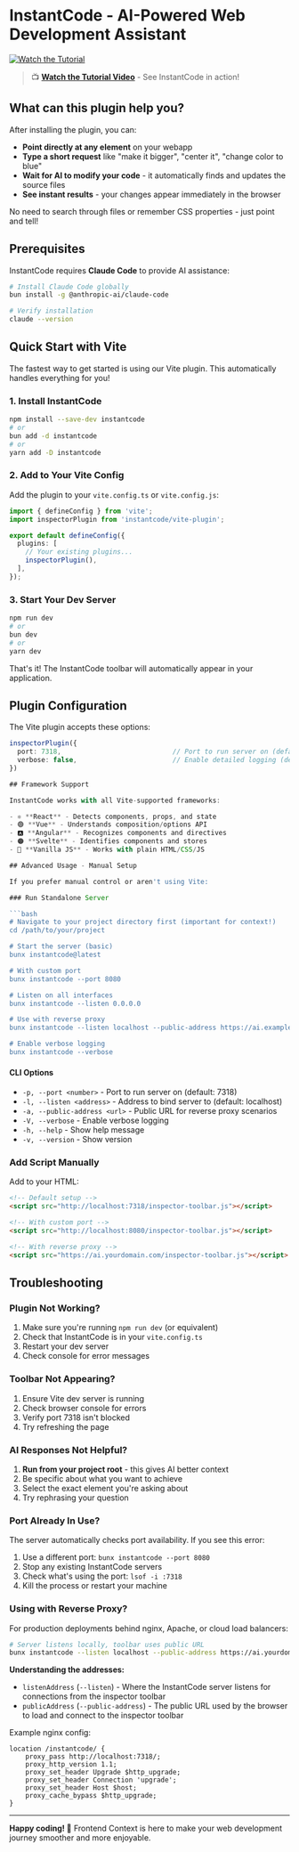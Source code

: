 # InstantCode - AI-Powered Web Development Assistant

[![Watch the Tutorial](https://img.youtube.com/vi/OuKnfCbmfTg/maxresdefault.jpg)](https://youtu.be/OuKnfCbmfTg)
> 📺 **[Watch the Tutorial Video](https://youtu.be/OuKnfCbmfTg)** - See InstantCode in action!

## What can this plugin help you?

After installing the plugin, you can:
- **Point directly at any element** on your webapp
- **Type a short request** like "make it bigger", "center it", "change color to blue"
- **Wait for AI to modify your code** - it automatically finds and updates the source files
- **See instant results** - your changes appear immediately in the browser

No need to search through files or remember CSS properties - just point and tell!

## Prerequisites

InstantCode requires **Claude Code** to provide AI assistance:

```bash
# Install Claude Code globally
bun install -g @anthropic-ai/claude-code

# Verify installation
claude --version
```

## Quick Start with Vite

The fastest way to get started is using our Vite plugin. This automatically handles everything for you!

### 1. Install InstantCode

```bash
npm install --save-dev instantcode
# or
bun add -d instantcode
# or  
yarn add -D instantcode
```

### 2. Add to Your Vite Config

Add the plugin to your `vite.config.ts` or `vite.config.js`:

```typescript
import { defineConfig } from 'vite';
import inspectorPlugin from 'instantcode/vite-plugin';

export default defineConfig({
  plugins: [
    // Your existing plugins...
    inspectorPlugin(),
  ],
});
```

### 3. Start Your Dev Server

```bash
npm run dev
# or
bun dev
# or
yarn dev
```

That's it! The InstantCode toolbar will automatically appear in your application.

## Plugin Configuration

The Vite plugin accepts these options:

```typescript
inspectorPlugin({
  port: 7318,                            // Port to run server on (default: 7318)
  verbose: false,                        // Enable detailed logging (default: false)
})

## Framework Support

InstantCode works with all Vite-supported frameworks:

- ⚛️ **React** - Detects components, props, and state
- 🟢 **Vue** - Understands composition/options API
- 🅰️ **Angular** - Recognizes components and directives  
- 🟠 **Svelte** - Identifies components and stores
- 📄 **Vanilla JS** - Works with plain HTML/CSS/JS

## Advanced Usage - Manual Setup

If you prefer manual control or aren't using Vite:

### Run Standalone Server

```bash
# Navigate to your project directory first (important for context!)
cd /path/to/your/project

# Start the server (basic)
bunx instantcode@latest

# With custom port
bunx instantcode --port 8080

# Listen on all interfaces
bunx instantcode --listen 0.0.0.0

# Use with reverse proxy
bunx instantcode --listen localhost --public-address https://ai.example.com

# Enable verbose logging
bunx instantcode --verbose
```

#### CLI Options

- `-p, --port <number>` - Port to run server on (default: 7318)
- `-l, --listen <address>` - Address to bind server to (default: localhost)
- `-a, --public-address <url>` - Public URL for reverse proxy scenarios
- `-V, --verbose` - Enable verbose logging
- `-h, --help` - Show help message
- `-v, --version` - Show version

### Add Script Manually

Add to your HTML:

```html
<!-- Default setup -->
<script src="http://localhost:7318/inspector-toolbar.js"></script>

<!-- With custom port -->
<script src="http://localhost:8080/inspector-toolbar.js"></script>

<!-- With reverse proxy -->
<script src="https://ai.yourdomain.com/inspector-toolbar.js"></script>
```

## Troubleshooting

### Plugin Not Working?
1. Make sure you're running `npm run dev` (or equivalent)
2. Check that InstantCode is in your `vite.config.ts`
3. Restart your dev server
4. Check console for error messages

### Toolbar Not Appearing?
1. Ensure Vite dev server is running
2. Check browser console for errors
3. Verify port 7318 isn't blocked
4. Try refreshing the page

### AI Responses Not Helpful?
1. **Run from your project root** - this gives AI better context
2. Be specific about what you want to achieve
3. Select the exact element you're asking about
4. Try rephrasing your question

### Port Already In Use?
The server automatically checks port availability. If you see this error:
1. Use a different port: `bunx instantcode --port 8080`
2. Stop any existing InstantCode servers
3. Check what's using the port: `lsof -i :7318`
4. Kill the process or restart your machine

### Using with Reverse Proxy?
For production deployments behind nginx, Apache, or cloud load balancers:

```bash
# Server listens locally, toolbar uses public URL
bunx instantcode --listen localhost --public-address https://ai.yourdomain.com
```

**Understanding the addresses:**
- `listenAddress` (`--listen`) - Where the InstantCode server listens for connections from the inspector toolbar
- `publicAddress` (`--public-address`) - The public URL used by the browser to load and connect to the inspector toolbar

Example nginx config:
```nginx
location /instantcode/ {
    proxy_pass http://localhost:7318/;
    proxy_http_version 1.1;
    proxy_set_header Upgrade $http_upgrade;
    proxy_set_header Connection 'upgrade';
    proxy_set_header Host $host;
    proxy_cache_bypass $http_upgrade;
}
```

---

**Happy coding! 🚀** Frontend Context is here to make your web development journey smoother and more enjoyable.